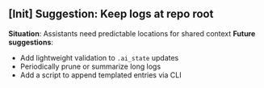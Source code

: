 ## [Init] Suggestion: Keep logs at repo root
**Situation**: Assistants need predictable locations for shared context
**Future suggestions**:
- Add lightweight validation to `.ai_state` updates
- Periodically prune or summarize long logs
- Add a script to append templated entries via CLI

